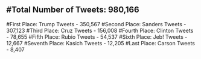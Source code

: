 #Total Number of Tweets: 980,166 
---
#First Place: Trump Tweets - 350,567
#Second Place: Sanders Tweets - 307,123
#Third Place: Cruz Tweets - 156,008
#Fourth Place: Clinton Tweets - 78,655
#Fifth Place: Rubio Tweets - 54,537
#Sixth Place: Jeb! Tweets - 12,667
#Seventh Place: Kasich Tweets - 12,205
#Last Place: Carson Tweets - 8,407
